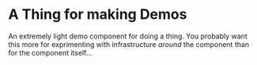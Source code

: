# A Thing for making Demos

An extremely light demo component for doing a thing. You probably want
this more for exprimenting with infrastructure *around* the component
than for the component itself...



